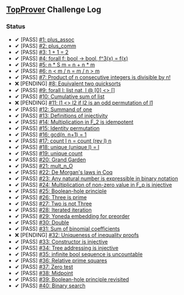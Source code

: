 ## [TopProver](http://top-prover.top/) Challenge Log

### Status

- ✔ [PASS] [#1: plus_assoc](tasks/001/Solution.v)
- ✔ [PASS] [#2: plus_comm](tasks/002/Solution.v)
- ✔ [PASS] [#3: 1 + 1 = 2](tasks/003/Solution.v)
- ✔ [PASS] [#4: forall f: bool -> bool, f^3(x) = f(x)](tasks/004/Solution.v)
- ✔ [PASS] [#5: n * S m = n + n * m](tasks/005/Solution.v)
- ✔ [PASS] [#6: n < m \/ n = m \/ n > m](tasks/006/Solution.v)
- ✔ [PASS] [#7: Product of n consecutive integers is divisible by n!](tasks/007/Solution.v)
- ❌ [PENDING] [#8: Equivalent two quicksorts](tasks/008/Solution.v)
- ✔ [PASS] [#9: forall l: list nat, l @ [0] <> []](tasks/009/Solution.v)
- ✔ [PASS] [#10: Cumulative sum of list](tasks/010/Solution.v)
- ❌ [PENDING] [#11: l1 <> l2 if l2 is an odd permutation of l1](tasks/011/Solution.v)
- ✔ [PASS] [#12: Summand of one](tasks/012/Solution.v)
- ✔ [PASS] [#13: Definitions of injectivity](tasks/013/Solution.v)
- ✔ [PASS] [#14: Multiplication in F_2 is idempotent](tasks/014/Solution.v)
- ✔ [PASS] [#15: Identity permutation](tasks/015/Solution.v)
- ✔ [PASS] [#16: gcd(n, n+1) = 1](tasks/016/Solution.v)
- ✔ [PASS] [#17: count l n = count (rev l) n](tasks/017/Solution.v)
- ✔ [PASS] [#18: unique (unique l) = l](tasks/018/Solution.v)
- ✔ [PASS] [#19: unique count](tasks/019/Solution.v)
- ✔ [PASS] [#20: Grand Garden](tasks/020/Solution.v)
- ✔ [PASS] [#21: mult_n_O](tasks/021/Solution.v)
- ✔ [PASS] [#22: De Morgan&#39;s laws in Coq](tasks/022/Solution.v)
- ✔ [PASS] [#23: Any natural number is expressible in binary notation](tasks/023/Solution.v)
- ✔ [PASS] [#24: Multiplication of non-zero value in F_p is injective](tasks/024/Solution.v)
- ✔ [PASS] [#25: Boolean-hole principle](tasks/025/Solution.v)
- ✔ [PASS] [#26: Three is prime](tasks/026/Solution.v)
- ✔ [PASS] [#27: Two is not Three](tasks/027/Solution.v)
- ✔ [PASS] [#28: Iterated iteration](tasks/028/Solution.v)
- ✔ [PASS] [#29: Yoneda embedding for preorder](tasks/029/Solution.v)
- ✔ [PASS] [#30: Double](tasks/030/Solution.v)
- ✔ [PASS] [#31: Sum of binomial coefficients](tasks/031/Solution.v)
- ❌ [PENDING] [#32: Uniqueness of inequality proofs](tasks/032/Solution.v)
- ✔ [PASS] [#33: Constructor is injective](tasks/033/Solution.v)
- ✔ [PASS] [#34: Tree addressing is injective](tasks/034/Solution.v)
- ✔ [PASS] [#35: infinite bool sequence is uncountable](tasks/035/Solution.v)
- ✔ [PASS] [#36: Relative prime squares](tasks/036/Solution.v)
- ✔ [PASS] [#37: Zero test](tasks/037/Solution.v)
- ✔ [PASS] [#38: Midpoint](tasks/038/Solution.v)
- ✔ [PASS] [#39: Boolean-hole principle revisited](tasks/039/Solution.v)
- ✔ [PASS] [#40: Binary search](tasks/040/Solution.v)
